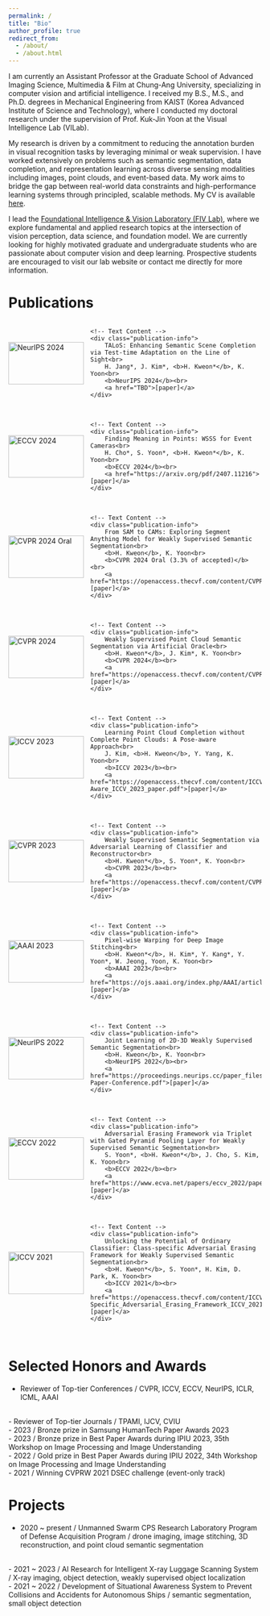 ```yaml
---
permalink: /
title: "Bio"
author_profile: true
redirect_from: 
  - /about/
  - /about.html
---
```


I am currently an Assistant Professor at the Graduate School of Advanced Imaging Science, Multimedia & Film at Chung-Ang University, specializing in computer vision and artificial intelligence. 
I received my B.S., M.S., and Ph.D. degrees in Mechanical Engineering from KAIST (Korea Advanced Institute of Science and Technology), where I conducted my doctoral research under the supervision of Prof. Kuk-Jin Yoon at the Visual Intelligence Lab (VILab). 
<br/>

My research is driven by a commitment to reducing the annotation burden in visual recognition tasks by leveraging minimal or weak supervision. 
I have worked extensively on problems such as semantic segmentation, data completion, and representation learning across diverse sensing modalities including images, point clouds, and event-based data. 
My work aims to bridge the gap between real-world data constraints and high-performance learning systems through principled, scalable methods.
My CV is available [here](https://sangrockeg.github.io/assets/cv_hyeokjun_kweon_241204.pdf).
<br/>

I lead the [Foundational Intelligence & Vision Laboratory (FIV Lab)](https://fiv.cau.ac.kr), where we explore fundamental and applied research topics at the intersection of vision perception, data science, and foundation model.
We are currently looking for highly motivated graduate and undergraduate students who are passionate about computer vision and deep learning. 
Prospective students are encouraged to visit our lab website or contact me directly for more information.
<br/>


Publications
======
<div style="display: flex; align-items: center;">
    <img src='/images/qual_kitti.png' alt='NeurIPS 2024' class="publication-image">

    <!-- Text Content -->
    <div class="publication-info">
        TALoS: Enhancing Semantic Scene Completion via Test-time Adaptation on the Line of Sight<br>
        H. Jang*, J. Kim*, <b>H. Kweon*</b>, K. Yoon<br>
        <b>NeurIPS 2024</b><br>
        <a href="TBD">[paper]</a>
    </div>
</div>
<br/>
<div style="display: flex; align-items: center;">
    <img src='/images/fip.png' alt='ECCV 2024' class="publication-image">

    <!-- Text Content -->
    <div class="publication-info">
        Finding Meaning in Points: WSSS for Event Cameras<br>
        H. Cho*, S. Yoon*, <b>H. Kweon*</b>, K. Yoon<br>
        <b>ECCV 2024</b><br>
        <a href="https://arxiv.org/pdf/2407.11216">[paper]</a>
    </div>
</div>
<br/>
<div style="display: flex; align-items: center;">
    <img src='/images/s2c.png' alt='CVPR 2024 Oral' class="publication-image">

    <!-- Text Content -->
    <div class="publication-info">
        From SAM to CAMs: Exploring Segment Anything Model for Weakly Supervised Semantic Segmentation<br>
        <b>H. Kweon</b>, K. Yoon<br>
        <b>CVPR 2024 Oral (3.3% of accepted)</b><br>
        <a href="https://openaccess.thecvf.com/content/CVPR2024/papers/Kweon_From_SAM_to_CAMs_Exploring_Segment_Anything_Model_for_Weakly_CVPR_2024_paper.pdf">[paper]</a>
    </div>
</div>
<br/>
<div style="display: flex; align-items: center;">
    <img src='/images/ao.png' alt='CVPR 2024' class="publication-image">

    <!-- Text Content -->
    <div class="publication-info">
        Weakly Supervised Point Cloud Semantic Segmentation via Artificial Oracle<br>
        <b>H. Kweon*</b>, J. Kim*, K. Yoon<br>
        <b>CVPR 2024</b><br>
        <a href="https://openaccess.thecvf.com/content/CVPR2024/papers/Kweon_Weakly_Supervised_Point_Cloud_Semantic_Segmentation_via_Artificial_Oracle_CVPR_2024_paper.pdf">[paper]</a> 
    </div>
</div>
<br/>
<div style="display: flex; align-items: center;">
    <img src='/images/pc.png' alt='ICCV 2023' class="publication-image">

    <!-- Text Content -->
    <div class="publication-info">
        Learning Point Cloud Completion without Complete Point Clouds: A Pose-aware Approach<br>
        J. Kim, <b>H. Kweon</b>, Y. Yang, K. Yoon<br>
        <b>ICCV 2023</b><br>
        <a href="https://openaccess.thecvf.com/content/ICCV2023/papers/Kim_Learning_Point_Cloud_Completion_without_Complete_Point_Clouds_A_Pose-Aware_ICCV_2023_paper.pdf">[paper]</a> 
    </div>
</div>
<br/>
<div style="display: flex; align-items: center;">
    <img src='/images/acr.png' alt='CVPR 2023' class="publication-image">

    <!-- Text Content -->
    <div class="publication-info">
        Weakly Supervised Semantic Segmentation via Adversarial Learning of Classifier and Reconstructor<br>
        <b>H. Kweon*</b>, S. Yoon*, K. Yoon<br>
        <b>CVPR 2023</b><br>
        <a href="https://openaccess.thecvf.com/content/CVPR2023/papers/Kweon_Weakly_Supervised_Semantic_Segmentation_via_Adversarial_Learning_of_Classifier_and_CVPR_2023_paper.pdf">[paper]</a> 
    </div>
</div>
<br/>
<div style="display: flex; align-items: center;">
    <img src='/images/pdis.png' alt='AAAI 2023' class="publication-image">

    <!-- Text Content -->
    <div class="publication-info">
        Pixel-wise Warping for Deep Image Stitching<br>
        <b>H. Kweon*</b>, H. Kim*, Y. Kang*, Y. Yoon*, W. Jeong, Yoon, K. Yoon<br>
        <b>AAAI 2023</b><br>
        <a href="https://ojs.aaai.org/index.php/AAAI/article/view/25202">[paper]</a> 
    </div>
</div>
<br/>
<div style="display: flex; align-items: center;">
    <img src='/images/joint.png' alt='NeurIPS 2022' class="publication-image">

    <!-- Text Content -->
    <div class="publication-info">
        Joint Learning of 2D-3D Weakly Supervised Semantic Segmentation<br>
        <b>H. Kweon</b>, K. Yoon<br>
        <b>NeurIPS 2022</b><br>
        <a href="https://proceedings.neurips.cc/paper_files/paper/2022/file/c4bf73386022473a652a18941e9ea6f8-Paper-Conference.pdf">[paper]</a> 
    </div>
</div>
<br/>
<div style="display: flex; align-items: center;">
    <img src='/images/mlae.png' alt='ECCV 2022' class="publication-image">

    <!-- Text Content -->
    <div class="publication-info">
        Adversarial Erasing Framework via Triplet with Gated Pyramid Pooling Layer for Weakly Supervised Semantic Segmentation<br>
        S. Yoon*, <b>H. Kweon*</b>, J. Cho, S. Kim, K. Yoon<br>
        <b>ECCV 2022</b><br>
        <a href="https://www.ecva.net/papers/eccv_2022/papers_ECCV/papers/136890323.pdf">[paper]</a> 
    </div>
</div>
<br/>
<div style="display: flex; align-items: center;">
    <img src='/images/oc_cse.png' alt='ICCV 2021' class="publication-image">

    <!-- Text Content -->
    <div class="publication-info">
        Unlocking the Potential of Ordinary Classifier: Class-specific Adversarial Erasing Framework for Weakly Supervised Semantic Segmentation<br>
        <b>H. Kweon*</b>, S. Yoon*, H. Kim, D. Park, K. Yoon<br>
        <b>ICCV 2021</b><br>
        <a href="https://openaccess.thecvf.com/content/ICCV2021/papers/Kweon_Unlocking_the_Potential_of_Ordinary_Classifier_Class-Specific_Adversarial_Erasing_Framework_ICCV_2021_paper.pdf">[paper]</a> 
    </div>
</div>
<br/>


<style>
    .publication-container {
        display: flex;
        align-items: center;
    }

    .publication-image {
        margin-right: 13px;
        width: 250px; /* Default width */
        height: 140px; /* Default height */
    }

    .publication-image-simulation {
        margin-right: 13px;
        width: 250px; /* Default width */
        height: 190px; /* Default height */
    }

    .publication-image-narrow {
        margin-right: 13px;
        width: 180px; /* Default width */
        height: 240px; /* Default height */
    }

    .publication-image-middle {
        margin-right: 13px;
        width: 205px; /* Default width */
        height: 185px; /* Default height */
    }

    .publication-info {
        flex-grow: 1; /* Allow text to expand */
    }

    /* Media query for smaller screens (e.g., mobile devices) */
    @media (max-width: 1000px) {
        .publication-image {
            width: 150px; /* Adjusted width for smaller screens */
            height: 84px; /* Adjusted height for smaller screens */
        }
    }

    @media (max-width: 1000px) {
        .publication-image-simulation {
            width: 150px; /* Adjusted width for smaller screens */
            height: 120px; /* Adjusted height for smaller screens */
        }
    }
    
    @media (max-width: 1000px) {
        .publication-image-narrow {
            width: 100px; /* Adjusted width for smaller screens */
            height: 133px; /* Adjusted height for smaller screens */
        }
    }

    @media (max-width: 1000px) {
        .publication-image-middle {
            width: 110px; /* Adjusted width for smaller screens */
            height: 100px; /* Adjusted height for smaller screens */
        }
    }
    
</style>


Selected Honors and Awards
======
- Reviewer of Top-tier Conferences / CVPR, ICCV, ECCV, NeurIPS, ICLR, ICML, AAAI 
<br/>
- Reviewer of Top-tier Journals / TPAMI, IJCV, CVIU
<br/>
- 2023 / Bronze prize in Samsung HumanTech Paper Awards 2023
<br/>
- 2023 / Bronze prize in Best Paper Awards during IPIU 2023, 35th Workshop on Image Processing and Image Understanding
<br/>
- 2022 / Gold prize in Best Paper Awards during IPIU 2022, 34th Workshop on Image Processing and Image Understanding
<br/>
- 2021 / Winning CVPRW 2021 DSEC challenge (event-only track)
<br/>

Projects
======
- 2020 ~ present / Unmanned Swarm CPS Research Laboratory Program of Defense Acquisition Program / drone imaging, image stitching, 3D reconstruction, and point cloud semantic segmentation
<br/>
- 2021 ~ 2023 / AI Research for Intelligent X-ray Luggage Scanning System / X-ray imaging, object detection, weakly supervised object localization
<br/>
- 2021 ~ 2022 / Development of Situational Awareness System to Prevent Collisions and Accidents for Autonomous Ships / semantic segmentation, small object detection
<br/>

